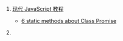 1. [现代 JavaScript 教程](https://zh.javascript.info/)
    - [6 static methods about Class Promise](https://zh.javascript.info/promise-api)
    
2. []()